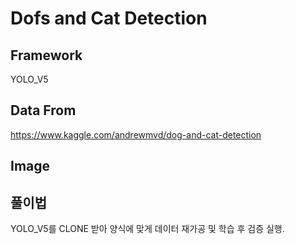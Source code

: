 # Dofs and Cat Detection
## Framework
YOLO_V5

## Data From
https://www.kaggle.com/andrewmvd/dog-and-cat-detection

## Image



## 풀이법
YOLO_V5를 CLONE 받아 양식에 맞게 데이터 재가공 및 학습 후 검증 실행.